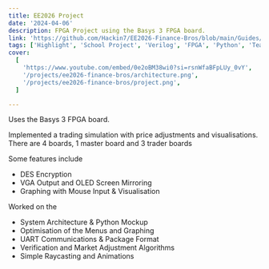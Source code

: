 ```yaml
---
title: EE2026 Project
date: '2024-04-06'
description: FPGA Project using the Basys 3 FPGA board.
link: 'https://github.com/Hackin7/EE2026-Finance-Bros/blob/main/Guides/S1_04_ALAM.AHMED_CHAN.ZUN_LOW.TJUN_SPARSH_User_Guide_Report.pdf'
tags: ['Highlight', 'School Project', 'Verilog', 'FPGA', 'Python', 'Team Project']
cover: 
  [
    'https://www.youtube.com/embed/0e2oBM38wi0?si=rsnWfaBFpLUy_0vY',
    '/projects/ee2026-finance-bros/architecture.png',
    '/projects/ee2026-finance-bros/project.png',
  ]

---
```


Uses the Basys 3 FPGA board.

Implemented a trading simulation with price adjustments and visualisations. There are 4 boards, 1 master board and 3 trader boards

Some features include
- DES Encryption
- VGA Output and OLED Screen Mirroring
- Graphing with Mouse Input & Visualisation 

Worked on the
- System Architecture & Python Mockup
- Optimisation of the Menus and Graphing
- UART Communications & Package Format
- Verification and Market Adjustment Algorithms
- Simple Raycasting and Animations
